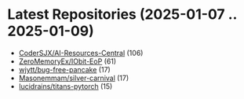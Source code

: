# Latest Repositories (2025-01-07 .. 2025-01-09)

- [CoderSJX/AI-Resources-Central](https://github.com/CoderSJX/AI-Resources-Central) (106)
- [ZeroMemoryEx/IObit-EoP](https://github.com/ZeroMemoryEx/IObit-EoP) (61)
- [wjytt/bug-free-pancake](https://github.com/wjytt/bug-free-pancake) (17)
- [Masonemmam/silver-carnival](https://github.com/Masonemmam/silver-carnival) (17)
- [lucidrains/titans-pytorch](https://github.com/lucidrains/titans-pytorch) (15)

